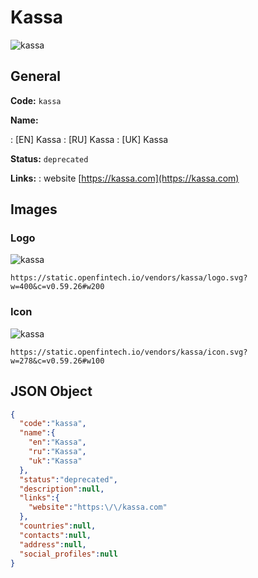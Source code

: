 
# Kassa 
![kassa](https://static.openfintech.io/vendors/kassa/logo.svg?w=400&c=v0.59.26#w200)  

## General 
 
**Code:** `kassa` 
 
**Name:** 
 
:	[EN] Kassa 
:	[RU] Kassa 
:	[UK] Kassa 
 
**Status:** `deprecated` 
 
**Links:** 
: website [https://kassa.com](https://kassa.com) 
 

## Images 

### Logo 
 
![kassa](https://static.openfintech.io/vendors/kassa/logo.svg?w=400&c=v0.59.26#w200)  

```
https://static.openfintech.io/vendors/kassa/logo.svg?w=400&c=v0.59.26#w200
```  

### Icon 
 
![kassa](https://static.openfintech.io/vendors/kassa/icon.svg?w=278&c=v0.59.26#w100)  

```
https://static.openfintech.io/vendors/kassa/icon.svg?w=278&c=v0.59.26#w100
```  

## JSON Object 

```json
{
  "code":"kassa",
  "name":{
    "en":"Kassa",
    "ru":"Kassa",
    "uk":"Kassa"
  },
  "status":"deprecated",
  "description":null,
  "links":{
    "website":"https:\/\/kassa.com"
  },
  "countries":null,
  "contacts":null,
  "address":null,
  "social_profiles":null
}
```  
